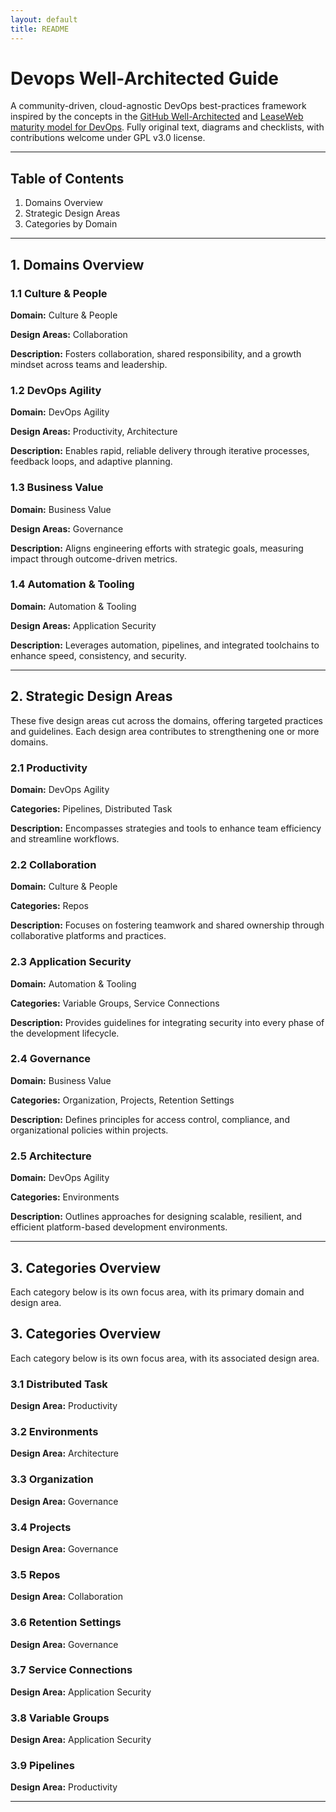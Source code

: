 ```yaml
---
layout: default
title: README
---
```


# Devops Well-Architected Guide

A community-driven, cloud-agnostic DevOps best-practices framework inspired by the concepts in the [GitHub Well-Architected](https://wellarchitected.github.com) and [LeaseWeb maturity model for DevOps](https://github.com/leaseweb/devops-maturity-model). Fully original text, diagrams and checklists, with contributions welcome under GPL v3.0 license.

---

## Table of Contents

1. Domains Overview
2. Strategic Design Areas
3. Categories by Domain

---

## 1. Domains Overview

### 1.1 Culture & People

**Domain:** Culture & People

**Design Areas:** Collaboration

**Description:** Fosters collaboration, shared responsibility, and a growth mindset across teams and leadership.

### 1.2 DevOps Agility

**Domain:** DevOps Agility

**Design Areas:** Productivity, Architecture

**Description:** Enables rapid, reliable delivery through iterative processes, feedback loops, and adaptive planning.

### 1.3 Business Value

**Domain:** Business Value

**Design Areas:** Governance

**Description:** Aligns engineering efforts with strategic goals, measuring impact through outcome-driven metrics.

### 1.4 Automation & Tooling

**Domain:** Automation & Tooling

**Design Areas:** Application Security

**Description:** Leverages automation, pipelines, and integrated toolchains to enhance speed, consistency, and security.

---

## 2. Strategic Design Areas

These five design areas cut across the domains, offering targeted practices and guidelines. Each design area contributes to strengthening one or more domains.

### 2.1 Productivity

**Domain:** DevOps Agility

**Categories:** Pipelines, Distributed Task

**Description:** Encompasses strategies and tools to enhance team efficiency and streamline workflows.

### 2.2 Collaboration

**Domain:** Culture & People

**Categories:** Repos

**Description:** Focuses on fostering teamwork and shared ownership through collaborative platforms and practices.

### 2.3 Application Security

**Domain:** Automation & Tooling

**Categories:** Variable Groups, Service Connections

**Description:** Provides guidelines for integrating security into every phase of the development lifecycle.

### 2.4 Governance

**Domain:** Business Value

**Categories:** Organization, Projects, Retention Settings

**Description:** Defines principles for access control, compliance, and organizational policies within projects.

### 2.5 Architecture

**Domain:** DevOps Agility

**Categories:** Environments

**Description:** Outlines approaches for designing scalable, resilient, and efficient platform-based development environments.

---

## 3. Categories Overview

Each category below is its own focus area, with its primary domain and design area.

## 3. Categories Overview

Each category below is its own focus area, with its associated design area.

### 3.1 Distributed Task

**Design Area:** Productivity

### 3.2 Environments

**Design Area:** Architecture

### 3.3 Organization

**Design Area:** Governance

### 3.4 Projects

**Design Area:** Governance

### 3.5 Repos

**Design Area:** Collaboration

### 3.6 Retention Settings

**Design Area:** Governance

### 3.7 Service Connections

**Design Area:** Application Security

### 3.8 Variable Groups

**Design Area:** Application Security

### 3.9 Pipelines

**Design Area:** Productivity

---
